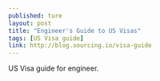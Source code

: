 ```yaml
---
published: ture
layout: post
title: "Engineer's Guide to US Visas"
tags: [US Visa guide]
link: http://blog.sourcing.io/visa-guide
---
```


US Visa guide for engineer.
